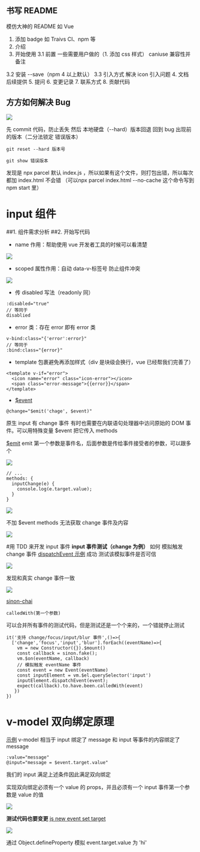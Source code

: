## 书写 README
模仿大神的 README 如 Vue
1. 添加 badge
如 Traivs CI、npm 等
2. 介绍
3. 开始使用
3.1 前置
一些需要用户做的（1. 添加 css 样式）
caniuse 兼容性并备注

3.2 安装
--save（npm 4 以上默认）
3.3 引入方式
解决 icon 引入问题
4. 文档
后续提供
5. 提问
6. 变更记录
7. 联系方式
8. 贡献代码
## 方方如何解决 Bug
![](https://upload-images.jianshu.io/upload_images/7094266-2555555aac899699.png?imageMogr2/auto-orient/strip%7CimageView2/2/w/1240)

先 commit 代码，防止丢失
然后 本地硬盘（--hard）版本回退
回到 bug 出现前的版本（二分法锁定 错误版本）
```
git reset --hard 版本号 
```
```
git show 错误版本
```
发现是 npx parcel 默认 index.js ，所以如果有这个文件，则打包出错，所以每次都加 index.html 不会错
（可以npx parcel index.html --no-cache 这个命令写到 npm start 里）
# input 组件
##1. 组件需求分析
##2. 开始写代码
- name 作用：帮助使用 vue 开发者工具的时候可以看清楚

![](https://upload-images.jianshu.io/upload_images/7094266-99550d1495c19112.png?imageMogr2/auto-orient/strip%7CimageView2/2/w/1240)
- scoped 属性作用：自动 data-v-标签号 防止组件冲突

![](https://upload-images.jianshu.io/upload_images/7094266-92e72fffa4d9a9bf.png?imageMogr2/auto-orient/strip%7CimageView2/2/w/1240)
- 传 disabled 写法（readonly 同）
```
:disabled="true"
// 等同于
disablied
```
- error 类：存在 error 即有 error 类
```
v-bind:class="{'error':error}"
// 等同于
:bind:class="{error}"
```
- template 包裹避免再添加样式（div 是块级会换行，vue 已经帮我们完善了）
```
<template v-if="error">
  <icon name="error" class="icon-error"></icon>
  <span class="error-message">{{error}}</span>
</template>
```
- [$event](https://cn.vuejs.org/v2/guide/events.html#%E5%86%85%E8%81%94%E5%A4%84%E7%90%86%E5%99%A8%E4%B8%AD%E7%9A%84%E6%96%B9%E6%B3%95)
```
@change="$emit('chage', $event)"
```
原生 input 有 change 事件
有时也需要在内联语句处理器中访问原始的 DOM 事件。可以用特殊变量 $event 把它传入 methods

[$emit](https://cn.vuejs.org/v2/api/#vm-emit)
emit 第一个参数是事件名，后面参数是传给事件接受者的参数，可以跟多个

![](https://upload-images.jianshu.io/upload_images/7094266-5946b1f8fefc9332.png?imageMogr2/auto-orient/strip%7CimageView2/2/w/1240)

```
// ...
methods: {
  inputChange(e) {
    console.log(e.target.value);
  }
}
```
![](https://upload-images.jianshu.io/upload_images/7094266-41b35981bb565ba3.png?imageMogr2/auto-orient/strip%7CimageView2/2/w/1240)

不加 $event methods 无法获取 change 事件及内容

![](https://upload-images.jianshu.io/upload_images/7094266-7d8289aa0ca058dd.png?imageMogr2/auto-orient/strip%7CimageView2/2/w/1240)

#用 TDD 来开发 input 事件
**input 事件测试（change 为例）**
如何 模拟触发 change 事件
[dispatchEvent 示例](https://developer.mozilla.org/en-US/docs/Web/Guide/Events/Creating_and_triggering_events)
成功
测试该模拟事件是否可信

![](https://upload-images.jianshu.io/upload_images/7094266-96d5077dcbcd7daa.png?imageMogr2/auto-orient/strip%7CimageView2/2/w/1240)

发现和真实 change 事件一致

![](https://upload-images.jianshu.io/upload_images/7094266-52c717726aaff740.png?imageMogr2/auto-orient/strip%7CimageView2/2/w/1240)

[sinon-chai](https://github.com/domenic/sinon-chai)
```
calledWith(第一个参数)
```
可以合并所有事件的测试代码，但是测试还是一个个来的，一个错就停止测试
```
it('支持 change/focus/input/blur 事件',()=>{
  ['change','focus','input','blur'].forEach((eventName)=>{
    vm = new Constructor({}).$mount()
    const callback = sinon.fake();
    vm.$on(eventName, callback)
    // 模拟触发 eventName 事件
    const event = new Event(eventName)
    const inputElement = vm.$el.querySelector('input')
    inputElement.dispatchEvent(event);
    expect(callback).to.have.been.calledWith(event)
   })
})
```
# v-model 双向绑定原理
[示例](https://jsbin.com/vitazug/edit?html,js,output)
v-model 相当于 input 绑定了 message 和 input 等事件的内容绑定了 message
```
:value="message"
@input="message = $event.target.value"
```
我们的 input 满足上述条件因此满足双向绑定

实现双向绑定必须有一个 value 的 props，并且必须有一个 input 事件第一个参数是 value 的值

![](https://upload-images.jianshu.io/upload_images/7094266-9ce04f4836e4d90a.png?imageMogr2/auto-orient/strip%7CimageView2/2/w/1240)

**测试代码也要变更**
[js new event set target](https://stackoverflow.com/questions/27108094/how-to-set-target-property-when-simulating-mouseclick-in-javascript)

![](https://upload-images.jianshu.io/upload_images/7094266-2f33fe08902bd704.png?imageMogr2/auto-orient/strip%7CimageView2/2/w/1240)

通过 Object.defineProperty 模拟 event.target.value 为 'hi'
